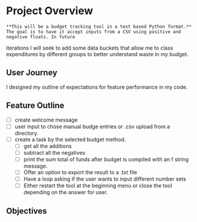 # Project Overview

	**This will be a budget tracking tool in a text based Python format.** The goal is to have it accept inputs from a CSV using positive and negative floats. In future
iterations I will seek to add some data buckets that allow me to class expenditures by different groups to better understand waste in my budget.


## User Journey

I designed my outline of expectations for feature performance in my code.


## Feature Outline

- [ ] create welcome message
- [ ] user input to chose manual budge entries or .csv upload from a directory.
- [ ] create a task by the selected budget method.
  - [ ] get all the additions
  - [ ] subtract all the negatives
  - [ ] print the sum total of funds after budget is compiled with an f string message.
  - [ ] Offer an option to export the result to a .txt file
  - [ ] Have a loop asking if the user wants to input different number sets
  - [ ] Either restart the tool at the beginning menu or close the tool depending on the answer for user.

## Objectives


